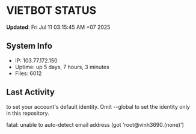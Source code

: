 # VIETBOT STATUS
**Updated**: Fri Jul 11 03:15:45 AM +07 2025

## System Info
- IP: 103.77.172.150
- Uptime: up 5 days, 7 hours, 3 minutes
- Files: 6012

## Last Activity

to set your account's default identity.
Omit --global to set the identity only in this repository.

fatal: unable to auto-detect email address (got 'root@vinh3690.(none)')
